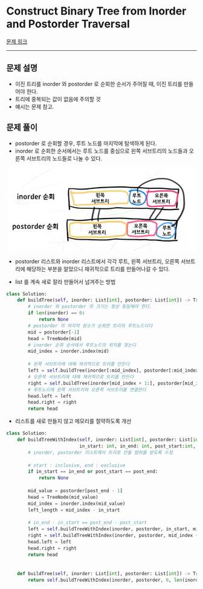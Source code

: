 # Construct Binary Tree from Inorder and Postorder Traversal

[문제 링크](https://leetcode.com/problems/construct-binary-tree-from-inorder-and-postorder-traversal/)

---

## 문제 설명

* 이진 트리를 inorder 와 postorder 로 순회한 순서가 주어질 때, 이진 트리를 만들어야 한다.
* 트리에 중복되는 값이 없음에 주의할 것
* 예시는 문제 참고.

## 문제 풀이

* postorder 로 순회할 경우, 루트 노드를 마지막에 탐색하게 된다.
* inorder 로 순회한 순서에서는 루트 노드를 중심으로 왼쪽 서브트리의 노드들과 오른쪽 서브트리의 노드들로 나눌 수 있다.

![](./images/tree-traversal-order.png)

* postorder 리스트와 inorder 리스트에서 각각 루트, 왼쪽 서브트리, 오른쪽 서브트리에 해당하는 부분을 알았으니 재귀적으로 트리를 만들어나갈 수 있다.

* list 를 계속 새로 잘라 만들어서 넘겨주는 방법
```python
class Solution:
    def buildTree(self, inorder: List[int], postorder: List[int]) -> TreeNode:
        # inorder 와 postorder 의 크기는 항상 동일해야 한다.
        if len(inorder) == 0:
            return None
        # postorder 의 마지막 원소가 순회한 트리의 루트노드이다
        mid = postorder[-1]
        head = TreeNode(mid)
        # inorder 순회 순서에서 루트노드의 위치를 찾는다
        mid_index = inorder.index(mid)
        
        # 왼쪽 서브트리에 대해 재귀적으로 트리를 만든다
        left = self.buildTree(inorder[:mid_index], postorder[:mid_index])
        # 오른쪽 서브트리에 대해 재귀적으로 트리를 만든다
        right = self.buildTree(inorder[mid_index + 1:], postorder[mid_index:-1])
        # 루트노드에 왼쪽 서브트리와 오른쪽 서브트리를 연결한다
        head.left = left
        head.right = right
        return head
```

* 리스트를 새로 만들지 않고 메모리를 절약하도록 개선
```python
class Solution:
    def buildTreeWithIndex(self, inorder: List[int], postorder: List[int], 
                           in_start: int, in_end: int, post_start:int, post_end: int) -> TreeNode:
        # inorder, postorder 리스트에서 트리로 만들 범위를 받도록 수정
        
        # start : inclusive, end : exclusive
        if in_start == in_end or post_start == post_end:
            return None
        
        mid_value = postorder[post_end - 1]
        head = TreeNode(mid_value)
        mid_index = inorder.index(mid_value)
        left_length = mid_index - in_start
        
        # in_end - in_start == post_end - post_start
        left = self.buildTreeWithIndex(inorder, postorder, in_start, mid_index, post_start, post_start + left_length)
        right = self.buildTreeWithIndex(inorder, postorder, mid_index + 1, in_end, post_start + left_length, post_end - 1)
        head.left = left
        head.right = right
        return head
    
    
    def buildTree(self, inorder: List[int], postorder: List[int]) -> TreeNode:
        return self.buildTreeWithIndex(inorder, postorder, 0, len(inorder), 0, len(postorder))
```



